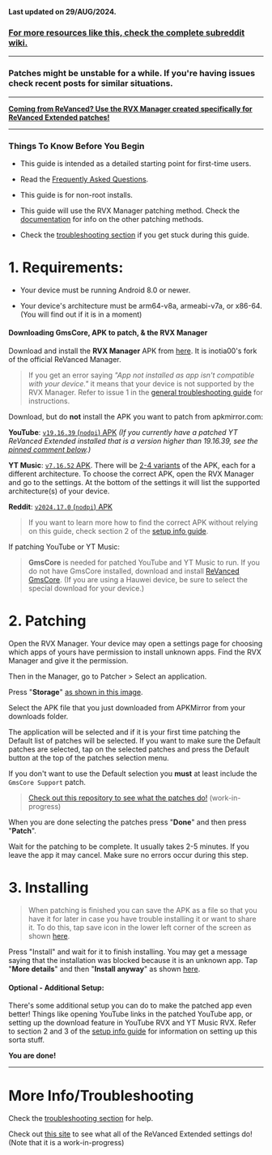 **Last updated on 29/AUG/2024.**



### [For more resources like this, check the complete subreddit wiki.](https://reddit.com/r/revancedextended/w/index)

---

### Patches might be unstable for a while. If you're having issues check recent posts for similar situations.

---

**[Coming from ReVanced? Use the RVX Manager created specifically for ReVanced Extended patches!](https://github.com/inotia00/revanced-manager/releases/latest)**



___





### **Things To Know Before You Begin**



* This guide is intended as a detailed starting point for first-time users.




* Read the [Frequently Asked Questions](https://www.reddit.com/r/revancedextended/wiki/faq/).





* This guide is for non-root installs.





* This guide will use the RVX Manager patching method. Check the [documentation](https://github.com/inotia00/revanced-documentation#revanced-extended-documentation) for info on the other patching methods.





* Check the [troubleshooting section](https://www.reddit.com/r/revancedextended/wiki/troubleshooting/) if you get stuck during this guide.







# **1. Requirements:**





* Your device must be running Android 8.0 or newer.





* Your device's architecture must be arm64-v8a, armeabi-v7a, or x86-64. (You will find out if it is in a moment) 







#### **Downloading GmsCore, APK to patch, & the RVX Manager**


Download and install the **RVX Manager** APK from [here](https://github.com/inotia00/revanced-manager/releases/latest). It is inotia00's fork of the official ReVanced Manager.

> If you get an error saying *"App not installed as app isn't compatible with your device."* it means that your device is not supported by the RVX Manager. Refer to issue 1 in the [general troubleshooting guide](https://github.com/ReVanced-Extended-Community/Community-Guides/blob/main/community-wiki/general-troubleshooting.md) for instructions.





Download, but do **not** install the APK you want to patch from apkmirror.com:

**YouTube**: [`v19.16.39` (`nodpi`) APK](https://www.apkmirror.com/apk/google-inc/youtube/youtube-19-16-39-release/youtube-19-16-39-android-apk-download/) *(If you currently have a patched YT ReVanced Extended installed that is a version higher than 19.16.39, see the [pinned comment below](https://www.reddit.com/r/revancedextended/comments/12vxggr/comment/le633vz/).)*

**YT Music**: [`v7.16.52` APK](https://www.apkmirror.com/apk/google-inc/youtube-music/youtube-music-7-16-52-release/#downloads). There will be [2-4 variants](https://i.imgur.com/KRmvhWh.png) of the APK, each for a different architecture. To choose the correct APK, open the RVX Manager and go to the settings. At the bottom of the settings it will list the supported architecture(s) of your device.

**Reddit**: [`v2024.17.0` (`nodpi`) APK](https://www.apkmirror.com/apk/redditinc/reddit/reddit-2024-17-0-release/reddit-2024-17-0-2-android-apk-download/)



> If you want to learn more how to find the correct APK without relying on this guide, check section 2 of the [setup info guide](https://github.com/ReVanced-Extended-Community/Community-Guides/blob/main/community-wiki/patching%20%26%20setup%20info.md#2-general-info-for-patching-and-feature-setup).





If patching YouTube or YT Music:
> **GmsCore** is needed for patched YouTube and YT Music to run. If you do not have GmsCore installed, download and install [ReVanced GmsCore](https://github.com/ReVanced/GmsCore/releases/latest). (If you are using a Hauwei device, be sure to select the special download for your device.)











# **2. Patching**





Open the RVX Manager. Your device may open a settings page for choosing which apps of yours have permission to install unknown apps. Find the RVX Manager and give it the permission.





Then in the Manager, go to Patcher > Select an application.





Press "**Storage**" [as shown in this image](https://imgur.com/a/vx64z3S).





Select the APK file that you just downloaded from APKMirror from your downloads folder.





The application will be selected and if it is your first time patching the Default list of patches will be selected. If you want to make sure the Default patches are selected, tap on the selected patches and press the Default button at the top of the patches selection menu.





If you don't want to use the Default selection you **must** at least include the `GmsCore Support` patch.





> [Check out this repository to see what the patches do!](https://github.com/ReVanced-Extended-Community/Patches-Documentation#patches-documentation) (work-in-progress)





When you are done selecting the patches press "**Done**" and then press "**Patch**".





Wait for the patching to be complete. It usually takes 2-5 minutes. If you leave the app it may cancel. Make sure no errors occur during this step.







# **3. Installing**





> When patching is finished you can save the APK as a file so that you have it for later in case you have trouble installing it or want to share it. To do this, tap save icon in the lower left corner of the screen as shown [here](https://imgur.com/a/FKD0okE).





Press "Install" and wait for it to finish installing. You may get a message saying that the installation was blocked because it is an unknown app. Tap "**More details**" and then "**Install anyway**" as shown [here](https://imgur.com/a/iLP2m7l).







#### **Optional - Additional Setup:**

There's some additional setup you can do to make the patched app even better! Things like opening YouTube links in the patched YouTube app, or setting up the download feature in YouTube RVX and YT Music RVX. Refer to section 2 and 3 of the [setup info guide](https://github.com/ReVanced-Extended-Community/Community-Guides/blob/main/community-wiki/patching%20%26%20setup%20info.md#2-general-info-for-patching-and-feature-setup) for information on setting up this sorta stuff.



**You are done!**



___







# **More Info/Troubleshooting**





Check the [troubleshooting section](https://www.reddit.com/r/revancedextended/wiki/troubleshooting/) for help.





Check out [this site](https://kazimmt.github.io/#revanced-extended-features) to see what all of the ReVanced Extended settings do! (Note that it is a work-in-progress)

